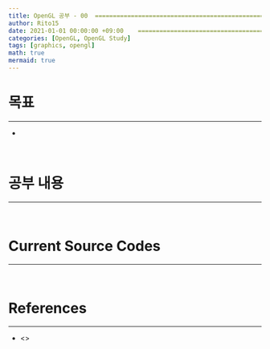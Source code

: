 ```yaml
---
title: OpenGL 공부 - 00  =============================================== 변경!
author: Rito15
date: 2021-01-01 00:00:00 +09:00    ==================================== 변경!
categories: [OpenGL, OpenGL Study]
tags: [graphics, opengl]
math: true
mermaid: true
---
```


# 목표
---
- 

<br>

# 공부 내용
---


<br>

# Current Source Codes
---



<br>

# References
---
- <>
